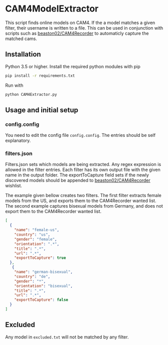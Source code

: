 # CAM4ModelExtractor

This script finds online models on CAM4. If the a model matches a given filter,
their username is written to a file. This can be used in conjunction with scripts such as
[beaston02/CAM4Recorder](https://github.com/beaston02/CAM4Recorder) to automaticly capture
the matched cams.

## Installation

Python 3.5 or higher. Install the required python modules with pip
```bash
pip install -r requirements.txt
```

Run with
```bash
python CAM4Extractor.py
```

## Usage and initial setup

### config.config
You need to edit the config file `config.config`. The entries should be
self explanatory.

### filters.json

Filters.json sets which models are being extracted. Any regex expression
is allowed in the filter entries. Each filter has its own output file with
the given name in the output folder. The exportToCapture field sets if the
newly discovered models should be appended to [beaston02/CAM4Recorder](https://github.com/beaston02/CAM4Recorder) wishlist.


The example given bellow creates two filters. The first filter extracts
female models from the US, and exports them to the CAM4Recorder wanted list.
The second example captures bisexual models from Germany, and does not export
them to the CAM4Recorder wanted list.
```json
[
  {
    "name": "female-us",
    "country": "us",
    "gender": "female",
    "orientation": ".*",
    "title": ".*",
    "url": ".*",
    "exportToCapture": true
  },
   {
    "name": "german-bisexual",
    "country": "de",
    "gender": "*",
    "orientation": "bisexual",
    "title": ".*",
    "url": ".*",
    "exportToCapture": false
  }
]
```

## Excluded

Any model in `excluded.txt` will not be matched by any filter.
